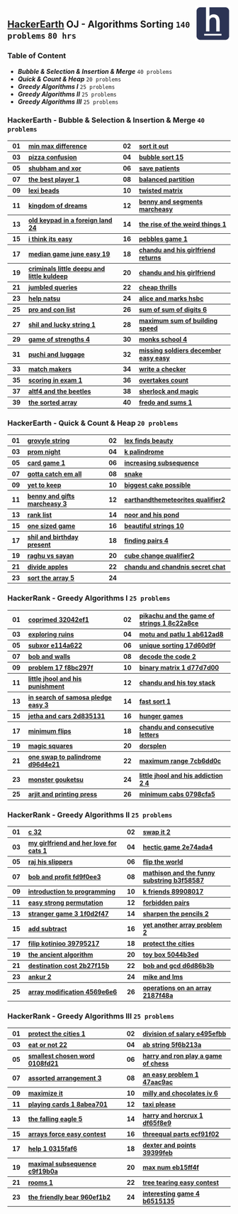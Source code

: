 <img align="right" width="80" src="/logos/hackerearth.jpg">

## [HackerEarth](https://hackerearth.com/) OJ - Algorithms Sorting `140 problems` `80 hrs`

### Table of Content

- ***Bubble & Selection & Insertion & Merge*** `40 problems`
- ***Quick & Count & Heap***                   `20 problems`
- ***Greedy Algorithms I***                    `25 problems`
- ***Greedy Algorithms II***                   `25 problems`
- ***Greedy Algorithms III***                  `25 problems`

### HackerEarth - Bubble & Selection & Insertion & Merge `40 problems`

<table>
    <tbody>
        <tr>
<th align="center" width="50px">01</th><th align="left" width="550px"><a href="https://www.hackerearth.com/practice/algorithms/sorting/bubble-sort/practice-problems/algorithm/min-max-difference/">min max difference</a></th>
<th align="center" width="50px">02</th><th align="left" width="550px"><a href="https://www.hackerearth.com/practice/algorithms/sorting/bubble-sort/practice-problems/algorithm/sort-it-out/">sort it out</a></th>
        </tr>
        <tr>
<th align="center" width="50px">03</th><th align="left" width="550px"><a href="https://www.hackerearth.com/practice/algorithms/sorting/bubble-sort/practice-problems/algorithm/pizza-confusion/">pizza confusion</a></th>
<th align="center" width="50px">04</th><th align="left" width="550px"><a href="https://www.hackerearth.com/practice/algorithms/sorting/bubble-sort/practice-problems/algorithm/bubble-sort-15-8064c987/">bubble sort 15</a></th>
        </tr>
        <tr>
<th align="center" width="50px">05</th><th align="left" width="550px"><a href="https://www.hackerearth.com/practice/algorithms/sorting/bubble-sort/practice-problems/algorithm/shubham-and-xor-8526868e/">shubham and xor</a></th>
<th align="center" width="50px">06</th><th align="left" width="550px"><a href="https://www.hackerearth.com/practice/algorithms/sorting/bubble-sort/practice-problems/algorithm/save-patients/">save patients</a></th>
        </tr>
        <tr>
<th align="center" width="50px">07</th><th align="left" width="550px"><a href="https://www.hackerearth.com/practice/algorithms/sorting/bubble-sort/practice-problems/algorithm/the-best-player-1/">the best player 1</a></th>
<th align="center" width="50px">08</th><th align="left" width="550px"><a href="https://www.hackerearth.com/practice/algorithms/sorting/bubble-sort/practice-problems/algorithm/balanced-partition-818edecd/">balanced partition</a></th>
        </tr>
        <tr>
<th align="center" width="50px">09</th><th align="left" width="550px"><a href="https://www.hackerearth.com/practice/algorithms/sorting/bubble-sort/practice-problems/algorithm/lexi-beads/">lexi beads</a></th>
<th align="center" width="50px">10</th><th align="left" width="550px"><a href="https://www.hackerearth.com/practice/algorithms/sorting/bubble-sort/practice-problems/algorithm/twisted-matrix/">twisted matrix</a></th>
        </tr>
        <tr>
<th align="center" width="50px">11</th><th align="left" width="550px"><a href="https://www.hackerearth.com/practice/algorithms/sorting/bubble-sort/practice-problems/algorithm/kingdom-of-dreams/">kingdom of dreams</a></th>
<th align="center" width="50px">12</th><th align="left" width="550px"><a href="https://www.hackerearth.com/practice/algorithms/sorting/bubble-sort/practice-problems/algorithm/benny-and-segments-marcheasy/">benny and segments marcheasy</a></th>
        </tr>
        <tr>
<th align="center" width="50px">13</th><th align="left" width="550px"><a href="https://www.hackerearth.com/practice/algorithms/sorting/selection-sort/practice-problems/algorithm/old-keypad-in-a-foreign-land-24/">old keypad in a foreign land 24</a></th>
<th align="center" width="50px">14</th><th align="left" width="550px"><a href="https://www.hackerearth.com/practice/algorithms/sorting/insertion-sort/practice-problems/algorithm/the-rise-of-the-weird-things-1/">the rise of the weird things 1</a></th>
        </tr>
        <tr>
<th align="center" width="50px">15</th><th align="left" width="550px"><a href="https://www.hackerearth.com/practice/algorithms/sorting/merge-sort/practice-problems/algorithm/i-think-its-easy/">i think its easy</a></th>
<th align="center" width="50px">16</th><th align="left" width="550px"><a href="https://www.hackerearth.com/practice/algorithms/sorting/merge-sort/practice-problems/algorithm/pebbles-game-1/">pebbles game 1</a></th>
        </tr>
        <tr>
<th align="center" width="50px">17</th><th align="left" width="550px"><a href="https://www.hackerearth.com/practice/algorithms/sorting/merge-sort/practice-problems/algorithm/median-game-june-easy-19-3722be60/">median game june easy 19</a></th>
<th align="center" width="50px">18</th><th align="left" width="550px"><a href="https://www.hackerearth.com/practice/algorithms/sorting/merge-sort/practice-problems/algorithm/chandu-and-his-girlfriend-returns/">chandu and his girlfriend returns</a></th>
        </tr>
        <tr>
<th align="center" width="50px">19</th><th align="left" width="550px"><a href="https://www.hackerearth.com/practice/algorithms/sorting/merge-sort/practice-problems/algorithm/criminals-little-deepu-and-little-kuldeep/">criminals little deepu and little kuldeep</a></th>
<th align="center" width="50px">20</th><th align="left" width="550px"><a href="https://www.hackerearth.com/practice/algorithms/sorting/merge-sort/practice-problems/algorithm/chandu-and-his-girlfriend/">chandu and his girlfriend</a></th>
        </tr>
        <tr>
<th align="center" width="50px">21</th><th align="left" width="550px"><a href="https://www.hackerearth.com/practice/algorithms/sorting/merge-sort/practice-problems/algorithm/jumbled-queries-afb23321/">jumbled queries</a></th>
<th align="center" width="50px">22</th><th align="left" width="550px"><a href="https://www.hackerearth.com/practice/algorithms/sorting/merge-sort/practice-problems/algorithm/cheap-thrills/">cheap thrills</a></th>
        </tr>
        <tr>
<th align="center" width="50px">23</th><th align="left" width="550px"><a href="https://www.hackerearth.com/practice/algorithms/sorting/merge-sort/practice-problems/algorithm/help-natsu/">help natsu</a></th>
<th align="center" width="50px">24</th><th align="left" width="550px"><a href="https://www.hackerearth.com/practice/algorithms/sorting/merge-sort/practice-problems/algorithm/alice-and-marks-hsbc-b18d5d01/">alice and marks hsbc</a></th>
        </tr>
        <tr>
<th align="center" width="50px">25</th><th align="left" width="550px"><a href="https://www.hackerearth.com/practice/algorithms/sorting/merge-sort/practice-problems/algorithm/pro-and-con-list/">pro and con list</a></th>
<th align="center" width="50px">26</th><th align="left" width="550px"><a href="https://www.hackerearth.com/practice/algorithms/sorting/merge-sort/practice-problems/algorithm/sum-of-sum-of-digits-6/">sum of sum of digits 6</a></th>
        </tr>
        <tr>
<th align="center" width="50px">27</th><th align="left" width="550px"><a href="https://www.hackerearth.com/practice/algorithms/sorting/merge-sort/practice-problems/algorithm/shil-and-lucky-string-1/">shil and lucky string 1</a></th>
<th align="center" width="50px">28</th><th align="left" width="550px"><a href="https://www.hackerearth.com/practice/algorithms/sorting/merge-sort/practice-problems/algorithm/maximum-sum-of-building-speed-00ab8996/">maximum sum of building speed</a></th>
        </tr>
        <tr>
<th align="center" width="50px">29</th><th align="left" width="550px"><a href="https://www.hackerearth.com/practice/algorithms/sorting/merge-sort/practice-problems/algorithm/game-of-strengths-4/">game of strengths 4</a></th>
<th align="center" width="50px">30</th><th align="left" width="550px"><a href="https://www.hackerearth.com/practice/algorithms/sorting/merge-sort/practice-problems/algorithm/monks-school-4/">monks school 4</a></th>
        </tr>
        <tr>
<th align="center" width="50px">31</th><th align="left" width="550px"><a href="https://www.hackerearth.com/practice/algorithms/sorting/merge-sort/practice-problems/algorithm/puchi-and-luggage/">puchi and luggage</a></th>
<th align="center" width="50px">32</th><th align="left" width="550px"><a href="https://www.hackerearth.com/practice/algorithms/sorting/merge-sort/practice-problems/algorithm/missing-soldiers-december-easy-easy/">missing soldiers december easy easy</a></th>
        </tr>
        <tr>
<th align="center" width="50px">33</th><th align="left" width="550px"><a href="https://www.hackerearth.com/practice/algorithms/sorting/merge-sort/practice-problems/algorithm/match-makers/">match makers</a></th>
<th align="center" width="50px">34</th><th align="left" width="550px"><a href="https://www.hackerearth.com/practice/algorithms/sorting/merge-sort/practice-problems/approximate/write-a-checker/">write a checker</a></th>
        </tr>
        <tr>
<th align="center" width="50px">35</th><th align="left" width="550px"><a href="https://www.hackerearth.com/practice/algorithms/sorting/merge-sort/practice-problems/algorithm/scoring-in-exam-1/">scoring in exam 1</a></th>
<th align="center" width="50px">36</th><th align="left" width="550px"><a href="https://www.hackerearth.com/practice/algorithms/sorting/merge-sort/practice-problems/algorithm/overtakes-count-33746e3a/">overtakes count</a></th>
        </tr>
        <tr>
<th align="center" width="50px">37</th><th align="left" width="550px"><a href="https://www.hackerearth.com/practice/algorithms/sorting/merge-sort/practice-problems/algorithm/altf4-and-the-beetles/">altf4 and the beetles</a></th>
<th align="center" width="50px">38</th><th align="left" width="550px"><a href="https://www.hackerearth.com/practice/algorithms/sorting/merge-sort/practice-problems/algorithm/sherlock-and-magic/">sherlock and magic</a></th>
        </tr>
        <tr>
<th align="center" width="50px">39</th><th align="left" width="550px"><a href="https://www.hackerearth.com/practice/algorithms/sorting/merge-sort/practice-problems/algorithm/the-sorted-array/">the sorted array</a></th>
<th align="center" width="50px">40</th><th align="left" width="550px"><a href="https://www.hackerearth.com/practice/algorithms/sorting/merge-sort/practice-problems/algorithm/fredo-and-sums-1-605205cd/">fredo and sums 1</a></th>
        </tr>
    </tbody>
</table>

### HackerEarth - Quick & Count & Heap `20 problems`

<table>
    <tbody>
        <tr>
<th align="center" width="50px">01</th><th align="left" width="550px"><a href="https://www.hackerearth.com/practice/algorithms/sorting/quick-sort/practice-problems/algorithm/grovyle-string/">grovyle string</a></th>
<th align="center" width="50px">02</th><th align="left" width="550px"><a href="https://www.hackerearth.com/practice/algorithms/sorting/quick-sort/practice-problems/algorithm/lex-finds-beauty-0d0bc1b6/">lex finds beauty</a></th>
        </tr>
        <tr>
<th align="center" width="50px">03</th><th align="left" width="550px"><a href="https://www.hackerearth.com/practice/algorithms/sorting/quick-sort/practice-problems/algorithm/prom-night/">prom night</a></th>
<th align="center" width="50px">04</th><th align="left" width="550px"><a href="https://www.hackerearth.com/practice/algorithms/sorting/quick-sort/practice-problems/algorithm/k-palindrome-2c183be7/">k palindrome</a></th>
        </tr>
        <tr>
<th align="center" width="50px">05</th><th align="left" width="550px"><a href="https://www.hackerearth.com/practice/algorithms/sorting/quick-sort/practice-problems/algorithm/card-game-1-44e9f4e7/">card game 1</a></th>
<th align="center" width="50px">06</th><th align="left" width="550px"><a href="https://www.hackerearth.com/practice/algorithms/sorting/quick-sort/practice-problems/algorithm/increasing-subsequence-fbb63e3c/">increasing subsequence</a></th>
        </tr>
        <tr>
<th align="center" width="50px">07</th><th align="left" width="550px"><a href="https://www.hackerearth.com/practice/algorithms/sorting/quick-sort/practice-problems/algorithm/gotta-catch-em-all/">gotta catch em all</a></th>
<th align="center" width="50px">08</th><th align="left" width="550px"><a href="https://www.hackerearth.com/practice/algorithms/sorting/quick-sort/practice-problems/algorithm/snake-b0112afa/">snake</a></th>
        </tr>
        <tr>
<th align="center" width="50px">09</th><th align="left" width="550px"><a href="https://www.hackerearth.com/practice/algorithms/sorting/quick-sort/practice-problems/algorithm/yet-to-keep-6f89250c/">yet to keep</a></th>
<th align="center" width="50px">10</th><th align="left" width="550px"><a href="https://www.hackerearth.com/practice/algorithms/sorting/quick-sort/practice-problems/algorithm/biggest-cake-possible-6d5915e7/">biggest cake possible</a></th>
        </tr>
        <tr>
<th align="center" width="50px">11</th><th align="left" width="550px"><a href="https://www.hackerearth.com/practice/algorithms/sorting/quick-sort/practice-problems/algorithm/benny-and-gifts-marcheasy-3/">benny and gifts marcheasy 3</a></th>
<th align="center" width="50px">12</th><th align="left" width="550px"><a href="https://www.hackerearth.com/practice/algorithms/sorting/quick-sort/practice-problems/algorithm/earthandthemeteorites-qualifier2/">earthandthemeteorites qualifier2</a></th>
        </tr>
        <tr>
<th align="center" width="50px">13</th><th align="left" width="550px"><a href="https://www.hackerearth.com/practice/algorithms/sorting/quick-sort/practice-problems/algorithm/rank-list/">rank list</a></th>
<th align="center" width="50px">14</th><th align="left" width="550px"><a href="https://www.hackerearth.com/practice/algorithms/sorting/quick-sort/practice-problems/algorithm/noor-and-his-pond-760eabe0/">noor and his pond</a></th>
        </tr>
        <tr>
<th align="center" width="50px">15</th><th align="left" width="550px"><a href="https://www.hackerearth.com/practice/algorithms/sorting/quick-sort/practice-problems/algorithm/one-sized-game/">one sized game</a></th>
<th align="center" width="50px">16</th><th align="left" width="550px"><a href="https://www.hackerearth.com/practice/algorithms/sorting/quick-sort/practice-problems/algorithm/beautiful-strings-10/">beautiful strings 10</a></th>
        </tr>
        <tr>
<th align="center" width="50px">17</th><th align="left" width="550px"><a href="https://www.hackerearth.com/practice/algorithms/sorting/counting-sort/practice-problems/algorithm/shil-and-birthday-present/">shil and birthday present</a></th>
<th align="center" width="50px">18</th><th align="left" width="550px"><a href="https://www.hackerearth.com/practice/algorithms/sorting/counting-sort/practice-problems/algorithm/finding-pairs-4/">finding pairs 4</a></th>
        </tr>
        <tr>
<th align="center" width="50px">19</th><th align="left" width="550px"><a href="https://www.hackerearth.com/practice/algorithms/sorting/heap-sort/practice-problems/algorithm/raghu-vs-sayan/">raghu vs sayan</a></th>
<th align="center" width="50px">20</th><th align="left" width="550px"><a href="https://www.hackerearth.com/practice/algorithms/sorting/heap-sort/practice-problems/algorithm/cube-change-qualifier2/">cube change qualifier2</a></th>
        </tr>
        <tr>
<th align="center" width="50px">21</th><th align="left" width="550px"><a href="https://www.hackerearth.com/practice/algorithms/sorting/heap-sort/practice-problems/algorithm/divide-apples/">divide apples</a></th>
<th align="center" width="50px">22</th><th align="left" width="550px"><a href="https://www.hackerearth.com/practice/algorithms/sorting/heap-sort/practice-problems/algorithm/chandu-and-chandnis-secret-chat/">chandu and chandnis secret chat</a></th>
        </tr>
        <tr>
<th align="center" width="50px">23</th><th align="left" width="550px"><a href="https://www.hackerearth.com/practice/algorithms/sorting/bucket-sort/practice-problems/algorithm/sort-the-array-5/">sort the array 5</a></th>
<th align="center" width="50px">24</th><th align="left" width="550px"><a href=""></a></th>
        </tr>
    </tbody>
</table>

### HackerRank - Greedy Algorithms I `25 problems`

<table>
    <tbody>
        <tr>
<th align="center" width="50px">01</th><th align="left" width="550px"><a href="https://www.hackerearth.com/practice/algorithms/greedy/basics-of-greedy-algorithms/practice-problems/algorithm/coprimed-32042ef1/">coprimed 32042ef1</a></th>
<th align="center" width="50px">02</th><th align="left" width="550px"><a href="https://www.hackerearth.com/practice/algorithms/greedy/basics-of-greedy-algorithms/practice-problems/algorithm/pikachu-and-the-game-of-strings-1-8c22a8ce/">pikachu and the game of strings 1 8c22a8ce</a></th>
        </tr>
        <tr>
<th align="center" width="50px">03</th><th align="left" width="550px"><a href="https://www.hackerearth.com/practice/algorithms/greedy/basics-of-greedy-algorithms/practice-problems/algorithm/exploring-ruins/">exploring ruins</a></th>
<th align="center" width="50px">04</th><th align="left" width="550px"><a href="https://www.hackerearth.com/practice/algorithms/greedy/basics-of-greedy-algorithms/practice-problems/algorithm/motu-and-patlu-1-ab612ad8/">motu and patlu 1 ab612ad8</a></th>
        </tr>
        <tr>
<th align="center" width="50px">05</th><th align="left" width="550px"><a href="https://www.hackerearth.com/practice/algorithms/greedy/basics-of-greedy-algorithms/practice-problems/algorithm/subxor-e114a622/">subxor e114a622</a></th>
<th align="center" width="50px">06</th><th align="left" width="550px"><a href="https://www.hackerearth.com/practice/algorithms/greedy/basics-of-greedy-algorithms/practice-problems/algorithm/unique-sorting-17d60d9f/">unique sorting 17d60d9f</a></th>
        </tr>
        <tr>
<th align="center" width="50px">07</th><th align="left" width="550px"><a href="https://www.hackerearth.com/practice/algorithms/greedy/basics-of-greedy-algorithms/practice-problems/algorithm/bob-and-walls/">bob and walls</a></th>
<th align="center" width="50px">08</th><th align="left" width="550px"><a href="https://www.hackerearth.com/practice/algorithms/greedy/basics-of-greedy-algorithms/practice-problems/algorithm/decode-the-code-2/">decode the code 2</a></th>
        </tr>
        <tr>
<th align="center" width="50px">09</th><th align="left" width="550px"><a href="https://www.hackerearth.com/practice/algorithms/greedy/basics-of-greedy-algorithms/practice-problems/algorithm/problem-17-f8bc297f/">problem 17 f8bc297f</a></th>
<th align="center" width="50px">10</th><th align="left" width="550px"><a href="https://www.hackerearth.com/practice/algorithms/greedy/basics-of-greedy-algorithms/practice-problems/algorithm/binary-matrix-1-d77d7d00/">binary matrix 1 d77d7d00</a></th>
        </tr>
        <tr>
<th align="center" width="50px">11</th><th align="left" width="550px"><a href="https://www.hackerearth.com/practice/algorithms/greedy/basics-of-greedy-algorithms/practice-problems/algorithm/little-jhool-and-his-punishment/">little jhool and his punishment</a></th>
<th align="center" width="50px">12</th><th align="left" width="550px"><a href="https://www.hackerearth.com/practice/algorithms/greedy/basics-of-greedy-algorithms/practice-problems/algorithm/chandu-and-his-toy-stack/">chandu and his toy stack</a></th>
        </tr>
        <tr>
<th align="center" width="50px">13</th><th align="left" width="550px"><a href="https://www.hackerearth.com/practice/algorithms/greedy/basics-of-greedy-algorithms/practice-problems/algorithm/in-search-of-samosa-pledge-easy-3/">in search of samosa pledge easy 3</a></th>
<th align="center" width="50px">14</th><th align="left" width="550px"><a href="https://www.hackerearth.com/practice/algorithms/greedy/basics-of-greedy-algorithms/practice-problems/algorithm/fast-sort-1/">fast sort 1</a></th>
        </tr>
        <tr>
<th align="center" width="50px">15</th><th align="left" width="550px"><a href="https://www.hackerearth.com/practice/algorithms/greedy/basics-of-greedy-algorithms/practice-problems/algorithm/jetha-and-cars-2d835131/">jetha and cars 2d835131</a></th>
<th align="center" width="50px">16</th><th align="left" width="550px"><a href="https://www.hackerearth.com/practice/algorithms/greedy/basics-of-greedy-algorithms/practice-problems/algorithm/hunger-games/">hunger games</a></th>
        </tr>
        <tr>
<th align="center" width="50px">17</th><th align="left" width="550px"><a href="https://www.hackerearth.com/practice/algorithms/greedy/basics-of-greedy-algorithms/practice-problems/algorithm/minimum-flips/">minimum flips</a></th>
<th align="center" width="50px">18</th><th align="left" width="550px"><a href="https://www.hackerearth.com/practice/algorithms/greedy/basics-of-greedy-algorithms/practice-problems/algorithm/chandu-and-consecutive-letters/">chandu and consecutive letters</a></th>
        </tr>
        <tr>
<th align="center" width="50px">19</th><th align="left" width="550px"><a href="https://www.hackerearth.com/practice/algorithms/greedy/basics-of-greedy-algorithms/practice-problems/algorithm/magic-squares/">magic squares</a></th>
<th align="center" width="50px">20</th><th align="left" width="550px"><a href="https://www.hackerearth.com/practice/algorithms/greedy/basics-of-greedy-algorithms/practice-problems/algorithm/dorsplen/">dorsplen</a></th>
        </tr>
        <tr>
<th align="center" width="50px">21</th><th align="left" width="550px"><a href="https://www.hackerearth.com/practice/algorithms/greedy/basics-of-greedy-algorithms/practice-problems/algorithm/one-swap-to-palindrome-d96d4e21/">one swap to palindrome d96d4e21</a></th>
<th align="center" width="50px">22</th><th align="left" width="550px"><a href="https://www.hackerearth.com/practice/algorithms/greedy/basics-of-greedy-algorithms/practice-problems/algorithm/maximum-range-7cb6dd0c/">maximum range 7cb6dd0c</a></th>
        </tr>
        <tr>
<th align="center" width="50px">23</th><th align="left" width="550px"><a href="https://www.hackerearth.com/practice/algorithms/greedy/basics-of-greedy-algorithms/practice-problems/algorithm/monster-gouketsu/">monster gouketsu</a></th>
<th align="center" width="50px">24</th><th align="left" width="550px"><a href="https://www.hackerearth.com/practice/algorithms/greedy/basics-of-greedy-algorithms/practice-problems/algorithm/little-jhool-and-his-addiction-2-4/">little jhool and his addiction 2 4</a></th>
        </tr>
        <tr>
<th align="center" width="50px">25</th><th align="left" width="550px"><a href="https://www.hackerearth.com/practice/algorithms/greedy/basics-of-greedy-algorithms/practice-problems/algorithm/arjit-and-printing-press/">arjit and printing press</a></th>
<th align="center" width="50px">26</th><th align="left" width="550px"><a href="https://www.hackerearth.com/practice/algorithms/greedy/basics-of-greedy-algorithms/practice-problems/algorithm/minimum-cabs-0798cfa5/">minimum cabs 0798cfa5</a></th>
        </tr>
    </tbody>
</table>

### HackerRank - Greedy Algorithms II `25 problems`

<table>
    <tbody>
        <tr>
<th align="center" width="50px">01</th><th align="left" width="550px"><a href="https://www.hackerearth.com/practice/algorithms/greedy/basics-of-greedy-algorithms/practice-problems/algorithm/c-32/">c 32</a></th>
<th align="center" width="50px">02</th><th align="left" width="550px"><a href="https://www.hackerearth.com/practice/algorithms/greedy/basics-of-greedy-algorithms/practice-problems/algorithm/swap-it-2/">swap it 2</a></th>
        </tr>
        <tr>
<th align="center" width="50px">03</th><th align="left" width="550px"><a href="https://www.hackerearth.com/practice/algorithms/greedy/basics-of-greedy-algorithms/practice-problems/algorithm/my-girlfriend-and-her-love-for-cats-1/">my girlfriend and her love for cats 1</a></th>
<th align="center" width="50px">04</th><th align="left" width="550px"><a href="https://www.hackerearth.com/practice/algorithms/greedy/basics-of-greedy-algorithms/practice-problems/algorithm/hectic-game-2e74ada4/">hectic game 2e74ada4</a></th>
        </tr>
        <tr>
<th align="center" width="50px">05</th><th align="left" width="550px"><a href="https://www.hackerearth.com/practice/algorithms/greedy/basics-of-greedy-algorithms/practice-problems/algorithm/raj-his-slippers/">raj his slippers</a></th>
<th align="center" width="50px">06</th><th align="left" width="550px"><a href="https://www.hackerearth.com/practice/algorithms/greedy/basics-of-greedy-algorithms/practice-problems/algorithm/flip-the-world/">flip the world</a></th>
        </tr>
        <tr>
<th align="center" width="50px">07</th><th align="left" width="550px"><a href="https://www.hackerearth.com/practice/algorithms/greedy/basics-of-greedy-algorithms/practice-problems/algorithm/bob-and-profit-fd9f0ee3/">bob and profit fd9f0ee3</a></th>
<th align="center" width="50px">08</th><th align="left" width="550px"><a href="https://www.hackerearth.com/practice/algorithms/greedy/basics-of-greedy-algorithms/practice-problems/algorithm/mathison-and-the-funny-substring-b3f58587/">mathison and the funny substring b3f58587</a></th>
        </tr>
        <tr>
<th align="center" width="50px">09</th><th align="left" width="550px"><a href="https://www.hackerearth.com/practice/algorithms/greedy/basics-of-greedy-algorithms/practice-problems/algorithm/introduction-to-programming/">introduction to programming</a></th>
<th align="center" width="50px">10</th><th align="left" width="550px"><a href="https://www.hackerearth.com/practice/algorithms/greedy/basics-of-greedy-algorithms/practice-problems/algorithm/k-friends-89908017/">k friends 89908017</a></th>
        </tr>
        <tr>
<th align="center" width="50px">11</th><th align="left" width="550px"><a href="https://www.hackerearth.com/practice/algorithms/greedy/basics-of-greedy-algorithms/practice-problems/algorithm/easy-strong-permutation/">easy strong permutation</a></th>
<th align="center" width="50px">12</th><th align="left" width="550px"><a href="https://www.hackerearth.com/practice/algorithms/greedy/basics-of-greedy-algorithms/practice-problems/algorithm/forbidden-pairs/">forbidden pairs</a></th>
        </tr>
        <tr>
<th align="center" width="50px">13</th><th align="left" width="550px"><a href="https://www.hackerearth.com/practice/algorithms/greedy/basics-of-greedy-algorithms/practice-problems/algorithm/stranger-game-3-1f0d2f47/">stranger game 3 1f0d2f47</a></th>
<th align="center" width="50px">14</th><th align="left" width="550px"><a href="https://www.hackerearth.com/practice/algorithms/greedy/basics-of-greedy-algorithms/practice-problems/algorithm/sharpen-the-pencils-2/">sharpen the pencils 2</a></th>
        </tr>
        <tr>
<th align="center" width="50px">15</th><th align="left" width="550px"><a href="https://www.hackerearth.com/practice/algorithms/greedy/basics-of-greedy-algorithms/practice-problems/algorithm/add-subtract/">add subtract</a></th>
<th align="center" width="50px">16</th><th align="left" width="550px"><a href="https://www.hackerearth.com/practice/algorithms/greedy/basics-of-greedy-algorithms/practice-problems/algorithm/yet-another-array-problem-2/">yet another array problem 2</a></th>
        </tr>
        <tr>
<th align="center" width="50px">17</th><th align="left" width="550px"><a href="https://www.hackerearth.com/practice/algorithms/greedy/basics-of-greedy-algorithms/practice-problems/algorithm/filip-kotinioo-39795217/">filip kotinioo 39795217</a></th>
<th align="center" width="50px">18</th><th align="left" width="550px"><a href="https://www.hackerearth.com/practice/algorithms/greedy/basics-of-greedy-algorithms/practice-problems/algorithm/protect-the-cities/">protect the cities</a></th>
        </tr>
        <tr>
<th align="center" width="50px">19</th><th align="left" width="550px"><a href="https://www.hackerearth.com/practice/algorithms/greedy/basics-of-greedy-algorithms/practice-problems/algorithm/the-ancient-algorithm/">the ancient algorithm</a></th>
<th align="center" width="50px">20</th><th align="left" width="550px"><a href="https://www.hackerearth.com/practice/algorithms/greedy/basics-of-greedy-algorithms/practice-problems/algorithm/toy-box-5044b3ed/">toy box 5044b3ed</a></th>
        </tr>
        <tr>
<th align="center" width="50px">21</th><th align="left" width="550px"><a href="https://www.hackerearth.com/practice/algorithms/greedy/basics-of-greedy-algorithms/practice-problems/algorithm/destination-cost-2b27f15b/">destination cost 2b27f15b</a></th>
<th align="center" width="50px">22</th><th align="left" width="550px"><a href="https://www.hackerearth.com/practice/algorithms/greedy/basics-of-greedy-algorithms/practice-problems/algorithm/bob-and-gcd-d6d86b3b/">bob and gcd d6d86b3b</a></th>
        </tr>
        <tr>
<th align="center" width="50px">23</th><th align="left" width="550px"><a href="https://www.hackerearth.com/practice/algorithms/greedy/basics-of-greedy-algorithms/practice-problems/algorithm/ankur-2/">ankur 2</a></th>
<th align="center" width="50px">24</th><th align="left" width="550px"><a href="https://www.hackerearth.com/practice/algorithms/greedy/basics-of-greedy-algorithms/practice-problems/algorithm/mike-and-lms/">mike and lms</a></th>
        </tr>
        <tr>
<th align="center" width="50px">25</th><th align="left" width="550px"><a href="https://www.hackerearth.com/practice/algorithms/greedy/basics-of-greedy-algorithms/practice-problems/algorithm/array-modification-4569e6e6/">array modification 4569e6e6</a></th>
<th align="center" width="50px">26</th><th align="left" width="550px"><a href="https://www.hackerearth.com/practice/algorithms/greedy/basics-of-greedy-algorithms/practice-problems/algorithm/operations-on-an-array-2187f48a/">operations on an array 2187f48a</a></th>
        </tr>
    </tbody>
</table>

### HackerRank - Greedy Algorithms III `25 problems`

<table>
    <tbody>
        <tr>
<th align="center" width="50px">01</th><th align="left" width="550px"><a href="https://www.hackerearth.com/practice/algorithms/greedy/basics-of-greedy-algorithms/practice-problems/algorithm/protect-the-cities-1/">protect the cities 1</a></th>
<th align="center" width="50px">02</th><th align="left" width="550px"><a href="https://www.hackerearth.com/practice/algorithms/greedy/basics-of-greedy-algorithms/practice-problems/algorithm/division-of-salary-e495efbb/">division of salary e495efbb</a></th>
        </tr>
        <tr>
<th align="center" width="50px">03</th><th align="left" width="550px"><a href="https://www.hackerearth.com/practice/algorithms/greedy/basics-of-greedy-algorithms/practice-problems/algorithm/eat-or-not-22/">eat or not 22</a></th>
<th align="center" width="50px">04</th><th align="left" width="550px"><a href="https://www.hackerearth.com/practice/algorithms/greedy/basics-of-greedy-algorithms/practice-problems/algorithm/ab-string-5f6b213a/">ab string 5f6b213a</a></th>
        </tr>
        <tr>
<th align="center" width="50px">05</th><th align="left" width="550px"><a href="https://www.hackerearth.com/practice/algorithms/greedy/basics-of-greedy-algorithms/practice-problems/algorithm/smallest-chosen-word-0108fd21/">smallest chosen word 0108fd21</a></th>
<th align="center" width="50px">06</th><th align="left" width="550px"><a href="https://www.hackerearth.com/practice/algorithms/greedy/basics-of-greedy-algorithms/practice-problems/algorithm/harry-and-ron-play-a-game-of-chess/">harry and ron play a game of chess</a></th>
        </tr>
        <tr>
<th align="center" width="50px">07</th><th align="left" width="550px"><a href="https://www.hackerearth.com/practice/algorithms/greedy/basics-of-greedy-algorithms/practice-problems/algorithm/assorted-arrangement-3/">assorted arrangement 3</a></th>
<th align="center" width="50px">08</th><th align="left" width="550px"><a href="https://www.hackerearth.com/practice/algorithms/greedy/basics-of-greedy-algorithms/practice-problems/algorithm/an-easy-problem-1-47aac9ac/">an easy problem 1 47aac9ac</a></th>
        </tr>
        <tr>
<th align="center" width="50px">09</th><th align="left" width="550px"><a href="https://www.hackerearth.com/practice/algorithms/greedy/basics-of-greedy-algorithms/practice-problems/algorithm/maximize-it/">maximize it</a></th>
<th align="center" width="50px">10</th><th align="left" width="550px"><a href="https://www.hackerearth.com/practice/algorithms/greedy/basics-of-greedy-algorithms/practice-problems/algorithm/milly-and-chocolates-iv-6/">milly and chocolates iv 6</a></th>
        </tr>
        <tr>
<th align="center" width="50px">11</th><th align="left" width="550px"><a href="https://www.hackerearth.com/practice/algorithms/greedy/basics-of-greedy-algorithms/practice-problems/algorithm/playing-cards-1-8abea701/">playing cards 1 8abea701</a></th>
<th align="center" width="50px">12</th><th align="left" width="550px"><a href="https://www.hackerearth.com/practice/algorithms/greedy/basics-of-greedy-algorithms/practice-problems/algorithm/taxi-please/">taxi please</a></th>
        </tr>
        <tr>
<th align="center" width="50px">13</th><th align="left" width="550px"><a href="https://www.hackerearth.com/practice/algorithms/greedy/basics-of-greedy-algorithms/practice-problems/algorithm/the-falling-eagle-5/">the falling eagle 5</a></th>
<th align="center" width="50px">14</th><th align="left" width="550px"><a href="https://www.hackerearth.com/practice/algorithms/greedy/basics-of-greedy-algorithms/practice-problems/algorithm/harry-and-horcrux-1-df65f8e9/">harry and horcrux 1 df65f8e9</a></th>
        </tr>
        <tr>
<th align="center" width="50px">15</th><th align="left" width="550px"><a href="https://www.hackerearth.com/practice/algorithms/greedy/basics-of-greedy-algorithms/practice-problems/algorithm/arrays-force-easy-contest/">arrays force easy contest</a></th>
<th align="center" width="50px">16</th><th align="left" width="550px"><a href="https://www.hackerearth.com/practice/algorithms/greedy/basics-of-greedy-algorithms/practice-problems/algorithm/threequal-parts-ecf91f02/">threequal parts ecf91f02</a></th>
        </tr>
        <tr>
<th align="center" width="50px">17</th><th align="left" width="550px"><a href="https://www.hackerearth.com/practice/algorithms/greedy/basics-of-greedy-algorithms/practice-problems/algorithm/help-1-0315faf6/">help 1 0315faf6</a></th>
<th align="center" width="50px">18</th><th align="left" width="550px"><a href="https://www.hackerearth.com/practice/algorithms/greedy/basics-of-greedy-algorithms/practice-problems/algorithm/dexter-and-points-39399feb/">dexter and points 39399feb</a></th>
        </tr>
        <tr>
<th align="center" width="50px">19</th><th align="left" width="550px"><a href="https://www.hackerearth.com/practice/algorithms/greedy/basics-of-greedy-algorithms/practice-problems/algorithm/maximal-subsequence-c9f19b0a/">maximal subsequence c9f19b0a</a></th>
<th align="center" width="50px">20</th><th align="left" width="550px"><a href="https://www.hackerearth.com/practice/algorithms/greedy/basics-of-greedy-algorithms/practice-problems/algorithm/max-num-eb15ff4f/">max num eb15ff4f</a></th>
        </tr>
        <tr>
<th align="center" width="50px">21</th><th align="left" width="550px"><a href="https://www.hackerearth.com/practice/algorithms/greedy/basics-of-greedy-algorithms/practice-problems/algorithm/rooms-1/">rooms 1</a></th>
<th align="center" width="50px">22</th><th align="left" width="550px"><a href="https://www.hackerearth.com/practice/algorithms/greedy/basics-of-greedy-algorithms/practice-problems/algorithm/tree-tearing-easy-contest/">tree tearing easy contest</a></th>
        </tr>
        <tr>
<th align="center" width="50px">23</th><th align="left" width="550px"><a href="https://www.hackerearth.com/practice/algorithms/greedy/basics-of-greedy-algorithms/practice-problems/algorithm/the-friendly-bear-960ef1b2/">the friendly bear 960ef1b2</a></th>
<th align="center" width="50px">24</th><th align="left" width="550px"><a href="https://www.hackerearth.com/practice/algorithms/greedy/basics-of-greedy-algorithms/practice-problems/algorithm/interesting-game-4-b6515135/">interesting game 4 b6515135</a></th>
        </tr>
    </tbody>
</table>
